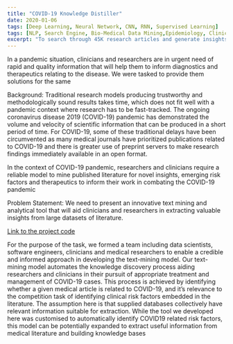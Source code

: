 ```yaml
---
title: "COVID-19 Knowledge Distiller"
date: 2020-01-06
tags: [Deep Learning, Neural Network, CNN, RNN, Supervised Learning]
tags: [NLP, Search Engine, Bio-Medical Data Mining,Epidemiology, Clinical Research]
excerpt: "To search through 45K research articles and generate insights to help medical teams fight the pandemic "
---
```

In a pandemic situation, clinicians and researchers are in urgent need of rapid and quality information that will help them to inform diagnostics and therapeutics relating to the disease. We were tasked to provide them solutions for the same

Background: Traditional research models producing trustworthy and methodologically sound results takes time, which does not fit well with a pandemic context where research has to be fast-tracked. The ongoing coronavirus disease 2019 (COVID-19) pandemic has demonstrated the volume and velocity of scientific information that can be produced in a short period of time. For COVID-19, some of these traditional delays have been circumvented as many medical journals have prioritized publications related to COVID-19 and there is greater use of preprint servers to make research findings immediately available in an open format. 

In the context of COVID-19 pandemic, researchers and clinicians require a reliable model to mine published literature for novel insights, emerging risk factors and therapeutics to inform their work in combating the COVID-19 pandemic

Problem Statement: We need to present an innovative text mining and analytical tool that will aid clinicians and researchers in extracting valuable insights from large datasets of literature.


[Link to the project code](https://www.kaggle.com/ravikiranbhaskar/covid-knowledge-distiller)

For the purpose of the task, we formed a team including data scientists, software engineers, clinicians and medical researchers to enable a credible and informed approach in developing the text-mining model. Our text-mining model automates the knowledge discovery process aiding researchers and clinicians in their pursuit of appropriate treatment and management of COVID-19 cases. This process is achieved by identifying whether a given medical article is related to COVID-19, and it’s relevance to the competition task of identifying clinical risk factors embedded in the literature. The assumption here is that supplied databases collectively have relevant information suitable for extraction. While the tool we developed here was customised to automatically identify COVID19 related risk factors, this model can be potentially expanded to extract useful information from medical literature and building knowledge bases
